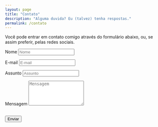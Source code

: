 ```yaml
---
layout: page
title: "Contato"
description: "Alguma duvida? Eu (talvez) tenha respostas."
permalink: /contato
---
```

<p>Você pode entrar em contato comigo através do formulário abaixo, ou, se assim preferir, pelas redes sociais.</p>
<form name="sentMessage" id="contactForm" novalidate>
    <div class="row control-group">
        <div class="form-group col-xs-12 floating-label-form-group controls">
            <label>Nome</label>
            <input type="text" class="form-control" placeholder="Nome" id="nome" required data-validation-required-message="Por favor, coloque seu nome.">
            <p class="help-block text-danger"></p>
        </div>
    </div>
    <div class="row control-group">
        <div class="form-group col-xs-12 floating-label-form-group controls">
            <label>E-mail</label>
            <input type="email" class="form-control" placeholder="E-mail" id="email" required data-validation-required-message="Por favor, digite seu e-mail.">
            <p class="help-block text-danger"></p>
        </div>
    </div>
    <div class="row control-group">
        <div class="form-group col-xs-12 floating-label-form-group controls">
            <label>Assunto</label>
            <input type="text" class="form-control" placeholder="Assunto" id="assunto" required data-validation-required-message="Qual o motivo do contato?">
            <p class="help-block text-danger"></p>
        </div>
    </div>
    <div class="row control-group">
        <div class="form-group col-xs-12 floating-label-form-group controls">
            <label>Mensagem</label>
            <textarea rows="5" class="form-control" placeholder="Mensagem" id="mensagem" required data-validation-required-message="Por favor, deixe sua mensagem."></textarea>
            <p class="help-block text-danger"></p>
        </div>
    </div>
    <br>
    <div id="success"></div>
    <div class="row">
        <div class="form-group col-xs-12">
            <button type="submit" class="btn btn-default">Enviar</button>
        </div>
    </div>
</form>
